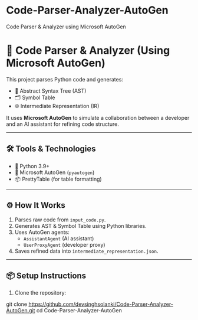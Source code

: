 # Code-Parser-Analyzer-AutoGen
Code Parser &amp; Analyzer using Microsoft AutoGen
# 🚀 Code Parser & Analyzer (Using Microsoft AutoGen)

This project parses Python code and generates:
- 🌳 Abstract Syntax Tree (AST)  
- 🗂 Symbol Table  
- 🌐 Intermediate Representation (IR)

It uses **Microsoft AutoGen** to simulate a collaboration between a developer and an AI assistant for refining code structure.

---

## 🛠 Tools & Technologies
- 🐍 Python 3.9+
- 🤖 Microsoft AutoGen (`pyautogen`)
- 📦 PrettyTable (for table formatting)

---

## ⚙️ How It Works
1. Parses raw code from `input_code.py`.
2. Generates AST & Symbol Table using Python libraries.
3. Uses AutoGen agents:  
   - `AssistantAgent` (AI assistant)  
   - `UserProxyAgent` (developer proxy)
4. Saves refined data into `intermediate_representation.json`.

---

## 📦 Setup Instructions
1. Clone the repository:

git clone https://github.com/devsinghsolanki/Code-Parser-Analyzer-AutoGen.git
cd Code-Parser-Analyzer-AutoGen

